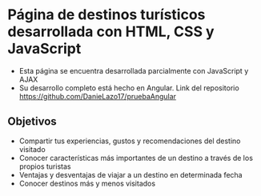 # Página de destinos turísticos desarrollada con HTML, CSS y JavaScript

* Esta página se encuentra desarrollada parcialmente con JavaScript y AJAX
* Su desarrollo completo está hecho en Angular. Link del repositorio https://github.com/DanieLazo17/pruebaAngular

## Objetivos

* Compartir tus experiencias, gustos y recomendaciones del destino visitado
* Conocer características más importantes de un destino a través de los propios turistas
* Ventajas y desventajas de viajar a un destino en determinada fecha
* Conocer destinos más y menos visitados
